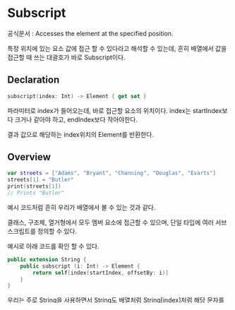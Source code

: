 # Subscript
공식문서 :
     Accesses the element at the specified position.

특정 위치에 있는 요소 값에 접근 할 수 있다라고 해석할 수 있는데, 흔히 배열에서 값을 접근할 때 쓰는 대괄호가 바로 Subscript이다.

## Declaration
```swift
subscript(index: Int) -> Element { get set }
```
파라미터로 index가 들어오는데, 바로 접근할 요소의 위치이다. index는 startIndex보다 크거나 같아야 하고, endIndex보다 작아야한다.

결과 값으로 해당하는 index위치의 Element를 반환한다.

## Overview
```swift
var streets = ["Adams", "Bryant", "Channing", "Douglas", "Evarts"]
streets[1] = "Butler"
print(streets[1])
// Prints "Butler"
```

예시 코드처럼 흔히 우리가 배열에서 볼 수 있는 것과 같다.

클래스, 구조체, 열거형에서 모두 멤버 요소에 접근할 수 있으며, 단일 타입에 여러 서브스크립트를 정의할 수 있다.

예시로 아래 코드를 확인 할 수 있다.

```swift
public extension String {
    public subscript (i: Int) -> Element {
        return self[index(startIndex, offsetBy: i)]
    }
}

```
우리는 주로 String을 사용하면서 String도 배열처럼 String[index]처럼 해당 문자를 접근하고 싶은 경우가 많다.

이럴 때 위 코드처럼 extension을 통해 subscript를 구현할 수 있다. 이 코드만 있다면 String도 배열처럼 접근이 가능하게 된다.



***
- [애플 공식문서_Subscript](https://developer.apple.com/documentation/swift/array/subscript(_:)-25iat) 
